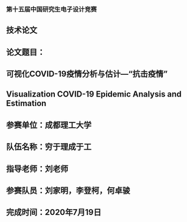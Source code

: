 ### 第十五届中国研究生电子设计竞赛
## 技术论文
## 论文题目：
## 可视化COVID-19疫情分析与估计—“抗击疫情”
## Visualization COVID-19 Epidemic Analysis and Estimation
## 参赛单位：成都理工大学
## 队伍名称：穷于理成于工
## 指导老师：刘老师
## 参赛队员：刘家明，李登柯，何卓骏
## 完成时间：2020年7月19日
